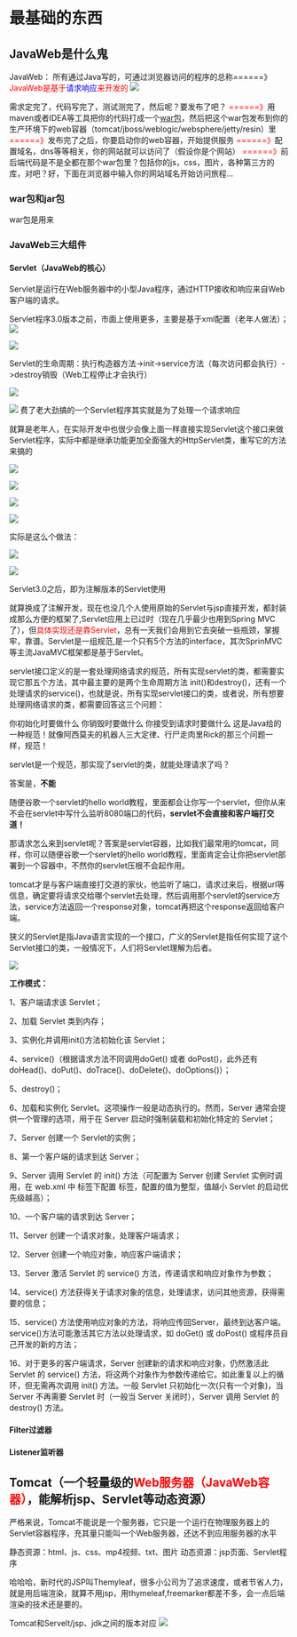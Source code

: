 # 最基础的东西
## JavaWeb是什么鬼
JavaWeb： 所有通过Java写的，可通过浏览器访问的程序的总称======》<font color="red">JavaWeb是基于<font color="blue">请求响应</font>来开发的 </font>
![](/img/JavaWeb/2023-01-01-22-19-28.png)

需求定完了，代码写完了，测试测完了，然后呢？要发布了吧？  <font color="red"> ======》</font>用maven或者IDEA等工具把你的代码打成一个<font color="red">[war包](#war)</font>，然后把这个war包发布到你的生产环境下的web容器（tomcat/jboss/weblogic/websphere/jetty/resin）里<font color="red"> ======》</font>发布完了之后，你要启动你的web容器，开始提供服务<font color="red"> ======》</font>配置域名，dns等等相关，你的网站就可以访问了（假设你是个网站）<font color="red"> ======》</font>前后端代码是不是全都在那个war包里？包括你的js，css，图片，各种第三方的库，对吧？好，下面在浏览器中输入你的网站域名开始访问旅程...

### war包和jar包

<span id="war">war包</span>是用来

### JavaWeb三大组件

#### Servlet（JavaWeb的核心）

Servlet是运行在Web服务器中的小型Java程序，通过HTTP接收和响应来自Web客户端的请求。

Servlet程序3.0版本之前，市面上使用更多，主要是基于xml配置（老年人做法）；
![](/img/JavaWeb/2023-01-02-17-12-15.png)

![](/img/JavaWeb/2023-01-02-17-23-33.png)

Servlet的生命周期：执行构造器方法->init->service方法（每次访问都会执行）->destroy销毁（Web工程停止才会执行）

![](/img/JavaWeb/2023-01-02-17-28-04.png)

![](/img/JavaWeb/2023-01-02-17-28-49.png)
费了老大劲搞的一个Servlet程序其实就是为了处理一个请求响应

就算是老年人，在实际开发中也很少会像上面一样直接实现Servlet这个接口来做Servlet程序，实际中都是继承功能更加全面强大的HttpServlet类，重写它的方法来搞的

![](/img/JavaWeb/2023-01-02-17-56-14.png)

![](/img/JavaWeb/2023-01-02-18-00-45.png)

![](/img/JavaWeb/2023-01-02-18-03-53.png)

![](/img/JavaWeb/2023-01-02-18-10-00.png)

实际是这么个做法：

![](/img/JavaWeb/2023-01-02-17-41-41.png)

![](/img/JavaWeb/2023-01-02-17-45-33.png)

Servlet3.0之后，即为注解版本的Servlet使用

就算换成了注解开发，现在也没几个人使用原始的Servlet与jsp直接开发，都封装成那么方便的框架了,Servlet应用上已过时（现在几乎最少也用到Spring MVC了），但<font color="red">具体实现还是靠Servlet</font>，总有一天我们会用到它去突破一些瓶颈，掌握牢，靠谱。Servlet是一组规范,是一个只有5个方法的interface，其次SprinMVC等主流JavaMVC框架都是基于Servlet。

servlet接口定义的是一套处理网络请求的规范，所有实现servlet的类，都需要实现它那五个方法，其中最主要的是两个生命周期方法 init()和destroy()，还有一个处理请求的service()，也就是说，所有实现servlet接口的类，或者说，所有想要处理网络请求的类，都需要回答这三个问题：

你初始化时要做什么
你销毁时要做什么
你接受到请求时要做什么
这是Java给的一种规范！就像阿西莫夫的机器人三大定律、行尸走肉里Rick的那三个问题一样，规范！

servlet是一个规范，那实现了servlet的类，就能处理请求了吗？

答案是，**不能**

随便谷歌一个servlet的hello world教程，里面都会让你写一个servlet，但你从来不会在servlet中写什么监听8080端口的代码，**servlet不会直接和客户端打交道！**

那请求怎么来到servlet呢？答案是servlet容器，比如我们最常用的tomcat，同样，你可以随便谷歌一个servlet的hello world教程，里面肯定会让你把servlet部署到一个容器中，不然你的servlet压根不会起作用。

tomcat才是与客户端直接打交道的家伙，他监听了端口，请求过来后，根据url等信息，确定要将请求交给哪个servlet去处理，然后调用那个servlet的service方法，service方法返回一个response对象，tomcat再把这个response返回给客户端。

 

狭义的Servlet是指Java语言实现的一个接口，广义的Servlet是指任何实现了这个Servlet接口的类，一般情况下，人们将Servlet理解为后者。

![](/img/JavaWeb/2023-01-02-18-23-43.png)

**工作模式：**

1、客户端请求该 Servlet；

2、加载 Servlet 类到内存；

3、实例化并调用init()方法初始化该 Servlet；

4、service()（根据请求方法不同调用doGet() 或者 doPost()，此外还有doHead()、doPut()、doTrace()、doDelete()、doOptions()）；

5、destroy()；

6、加载和实例化 Servlet。这项操作一般是动态执行的。然而，Server 通常会提供一个管理的选项，用于在 Server 启动时强制装载和初始化特定的 Servlet；

7、Server 创建一个 Servlet的实例；

8、第一个客户端的请求到达 Server；

9、Server 调用 Servlet 的 init() 方法（可配置为 Server 创建 Servlet 实例时调用，在 web.xml 中 <servlet> 标签下配置 <load-on-startup> 标签，配置的值为整型，值越小 Servlet 的启动优先级越高）；

10、一个客户端的请求到达 Server；

11、Server 创建一个请求对象，处理客户端请求；

12、Server 创建一个响应对象，响应客户端请求；

13、Server 激活 Servlet 的 service() 方法，传递请求和响应对象作为参数；

14、service() 方法获得关于请求对象的信息，处理请求，访问其他资源，获得需要的信息；

15、service() 方法使用响应对象的方法，将响应传回Server，最终到达客户端。service()方法可能激活其它方法以处理请求，如 doGet() 或 doPost() 或程序员自己开发的新的方法；

16、对于更多的客户端请求，Server 创建新的请求和响应对象，仍然激活此 Servlet 的 service() 方法，将这两个对象作为参数传递给它。如此重复以上的循环，但无需再次调用 init() 方法。一般 Servlet 只初始化一次(只有一个对象)，当 Server 不再需要 Servlet 时（一般当 Server 关闭时），Server 调用 Servlet 的 destroy() 方法。

#### Filter过滤器

#### Listener监听器

## Tomcat（一个轻量级的<font color="red">Web服务器（JavaWeb容器）</font>，能解析jsp、Servlet等动态资源）

严格来说，Tomcat不能说是一个服务器，它只是一个运行在物理服务器上的Servlet容器程序，充其量只能叫一个Web服务器，还达不到应用服务器的水平

静态资源：html、js、css、mp4视频、txt、图片
动态资源：jsp页面、Servlet程序

哈哈哈，新时代的JSP叫Themyleaf，很多小公司为了追求速度，或者节省人力，就是用后端渲染，就算不用jsp，用thymeleaf,freemarker都差不多，会一点后端渲染的技术还是要的。

Tomcat和Servelt/jsp、jdk之间的版本对应
![](/img/JavaWeb/2023-01-01-22-36-27.png)


